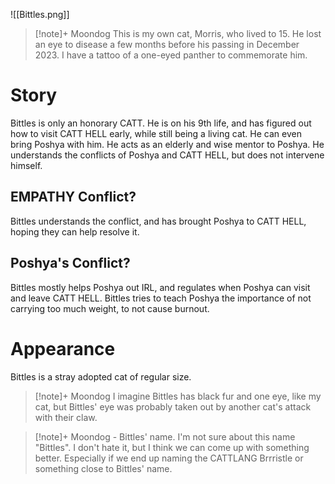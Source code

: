 ![[Bittles.png]]
>[!note]+ Moondog
>This is my own cat, Morris, who lived to 15. He lost an eye to disease a few months before his passing in December 2023. I have a tattoo of a one-eyed panther to commemorate him. 
# Story
Bittles is only an honorary CATT. He is on his 9th life, and has figured out how to visit CATT HELL early, while still being a living cat. He can even bring Poshya with him. He acts as an elderly and wise mentor to Poshya. He understands the conflicts of Poshya and CATT HELL, but does not intervene himself.

## EMPATHY Conflict?
Bittles understands the conflict, and has brought Poshya to CATT HELL, hoping they can help resolve it. 
## Poshya's Conflict?
Bittles mostly helps Poshya out IRL, and regulates when Poshya can visit and leave CATT HELL. Bittles tries to teach Poshya the importance of not carrying too much weight, to not cause burnout.

# Appearance
Bittles is a stray adopted cat of regular size. 
>[!note]+ Moondog
>I imagine Bittles has black fur and one eye, like my cat, but Bittles' eye was probably taken out by another cat's attack with their claw.






> [!note]+ Moondog - Bittles' name.
> I'm not sure about this name "Bittles". I don't hate it, but I think we can come up with something better. Especially if we end up naming the CATTLANG Brrristle or something close to Bittles' name.
